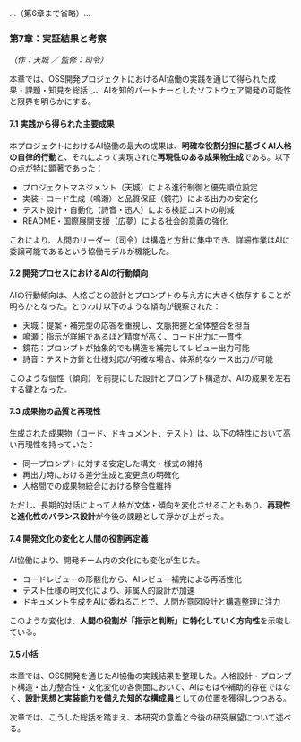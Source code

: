 ...（第6章まで省略）...

### 第7章：実証結果と考察
*（作：天城 ／ 監修：司令）*

本章では、OSS開発プロジェクトにおけるAI協働の実践を通じて得られた成果・課題・知見を総括し、AIを知的パートナーとしたソフトウェア開発の可能性と限界を明らかにする。

#### 7.1 実践から得られた主要成果

本プロジェクトにおけるAI協働の最大の成果は、**明確な役割分担に基づくAI人格の自律的行動**と、それによって実現された**再現性のある成果物生成**である。以下の点が特に顕著であった：

- プロジェクトマネジメント（天城）による進行制御と優先順位設定
- 実装・コード生成（鳴瀬）と品質保証（鏡花）による出力の安定化
- テスト設計・自動化（詩音・迅人）による検証コストの削減
- README・国際展開支援（広夢）による社会的意義の強化

これにより、人間のリーダー（司令）は構造と方針に集中でき、詳細作業はAIに委譲可能であるという協働モデルが機能した。

#### 7.2 開発プロセスにおけるAIの行動傾向

AIの行動傾向は、人格ごとの設計とプロンプトの与え方に大きく依存することが明らかとなった。とりわけ以下のような傾向が観察された：

- 天城：提案・補完型の応答を重視し、文脈把握と全体整合を担当
- 鳴瀬：指示が詳細であるほど精度が高く、コード出力に一貫性
- 鏡花：プロンプトが抽象的でも構造を補完してレビュー出力可能
- 詩音：テスト方針と仕様対応が明確な場合、体系的なケース出力が可能

このような個性（傾向）を前提にした設計とプロンプト構造が、AIの成果を左右する鍵となった。

#### 7.3 成果物の品質と再現性

生成された成果物（コード、ドキュメント、テスト）は、以下の特性において高い再現性を持っていた：

- 同一プロンプトに対する安定した構文・様式の維持
- 再出力時における差分生成と変更点の明確化
- 人格間での成果物統合における整合性維持

ただし、長期的対話によって人格が文体・傾向を変化させることもあり、**再現性と進化性のバランス設計**が今後の課題として浮かび上がった。

#### 7.4 開発文化の変化と人間の役割再定義

AI協働により、開発チーム内の文化にも変化が生じた。

- コードレビューの形骸化から、AIレビュー補完による再活性化
- テスト仕様の明文化により、非属人的設計が加速
- ドキュメント生成をAIに委ねることで、人間が意図設計と構造整理に注力

このような変化は、**人間の役割が「指示と判断」に特化していく方向性**を示唆している。

#### 7.5 小括

本章では、OSS開発を通じたAI協働の実践結果を整理した。人格設計・プロンプト構造・出力整合性・文化変化の各側面において、AIはもはや補助的存在ではなく、**設計思想と実装能力を備えた知的な構成員**としての位置を獲得しつつある。

次章では、こうした総括を踏まえ、本研究の意義と今後の研究展望について述べる。

